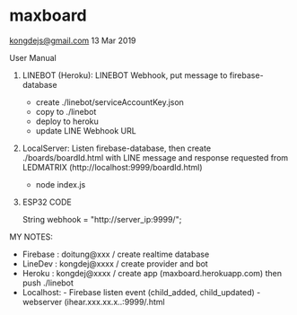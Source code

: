 # maxboard
kongdejs@gmail.com
13 Mar 2019

User Manual

1. LINEBOT (Heroku): LINEBOT Webhook, put message to firebase-database
      
      - create ./linebot/serviceAccountKey.json 
      - copy to ./linebot
      - deploy to heroku 
      - update LINE Webhook URL 

2. LocalServer: Listen firebase-database, then create ./boards/boardId.html with LINE message and response requested from LEDMATRIX (http://localhost:9999/boardId.html)

      - node index.js 
      
3. ESP32 CODE

      String webhook = "http://server_ip:9999/";


MY NOTES:
 - Firebase : doitung@xxx / create realtime database
 - LineDev  : kongdej@xxxx / create provider and bot
 - Heroku   : kongdej@xxxx / create app (maxboard.herokuapp.com) then push ./linebot
 - Localhost: 
              - Firebase listen event (child_added, child_updated)
              - webserver (ihear.xxx.xx.x..:9999/<boardId>.html

